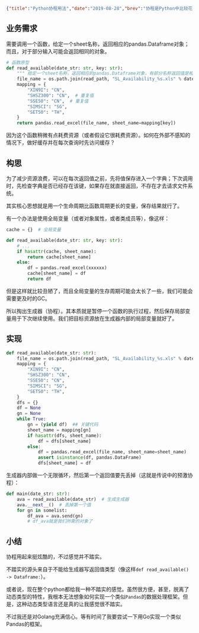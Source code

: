 ```json lw-blog-meta
{"title":"Python协程用法","date":"2019-08-28","brev":"协程是Python中比较花哨的一种用法。除了用于异步，还可以用于一些稍微简单的、需要保存函数运行状态的场景。","tags":["Python"]}
```



## 业务需求

需要调用一个函数，给定一个sheet名称，返回相应的pandas.Dataframe对象；而且，对于部分输入可能会返回相同的对象。

```python
# 函数原型
def read_available(date_str: str, key: str):
    """ 给定一个sheet名称，返回相应的pandas.Dataframe对象，有部分名称返回值是相同的 """
    file_name = os.path.join(read_path, "SL_Availability_%s.xls" % date_str)
    mapping = {
        "XIN9I": "CN",
        "SHSZ300": "CN",  # 重复值
        "SSE50": "CN",  # 重复值
        "SIMSCI": "SG",
        "SET50": "TH",
    }
    return pandas.read_excel(file_name, sheet_name=mapping[key])
```

因为这个函数稍微有点耗费资源（或者假设它很耗费资源）。如何在外部不感知的情况下，做好缓存并在每次查询时先访问缓存？

## 构思

为了减少资源浪费，可以在每次返回值之前，先将值保存进入一个字典；下次调用时，先检查字典是否已经存在该键，如果存在就直接返回，不存在才去请求文件系统。

其实核心思想就是用一个生命周期比函数周期更长的变量，保存结果就行了。

有一个办法是使用全局变量（或者对象属性，或者类成员等），像这样：

```python
cache = {}  # 全局变量

def read_available(date_str: str, key: str):
    # ...
    if hasattr(cache, sheet_name):
        return cache[sheet_name]
    else:
        df = pandas.read_excel(xxxxxx)
        cache[sheet_name] = df
        return df
```

但是这样就比较丑陋了，而且全局变量的生存周期可能会太长了一些，我们可能会需要更及时的GC。

所以掏出生成器（协程）。其本质就是暂停一个函数的执行过程，然后保存局部变量用于下次继续使用。我们把目标资源放在生成器内部的局部变量就好了。

## 实现

```python
def read_available(date_str: str):
    file_name = os.path.join(read_path, "SL_Availability_%s.xls" % date_str)
    mapping = {
        "XIN9I": "CN",
        "SHSZ300": "CN",
        "SSE50": "CN",
        "SIMSCI": "SG",
        "SET50": "TH",
    }
    dfs = {}
    df = None
    gn = None
    while True:
        gn = (yield df)  ## 关键代码
        sheet_name = mapping[gn]
        if hasattr(dfs, sheet_name):
            df = dfs[sheet_name]
        else:
            df = pandas.read_excel(file_name, sheet_name=sheet_name)
            assert isinstance(df, pandas.DataFrame)
            dfs[sheet_name] = df
```

生成器内部做一个无限循环，然后第一个返回值要先丢掉（这就是传说中的预激协程）：

```python
def main(date_str: str):
    ava = read_available(date_str)  # 生成生成器
    ava.__next__()  # 丢掉第一个值
    for gn in somelist:
        df_ava = ava.send(gn)
        # df_ava就是我们所需的对象了
```

## 小结

协程用起来挺炫酷的，不过感觉并不踏实。

不踏实的源头来自于不能给生成器写返回值类型（像这样`def read_available() -> Dataframe:`）。

或者说，现在整个python都给我一种不踏实的感觉。虽然很方便，甚至，脱离了动态类型的特性，我根本无法想象如何实现一个类似`Pandas`的数据处理框架。但是，这种动态类型语言还是真的让我感觉很不踏实。

不过我还是对Golang充满信心。等有时间了我要尝试一下用Go实现一个类似Pandas的框架。
